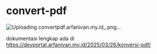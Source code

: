 # convert-pdf
![Uploading convertpdf.arfanivan.my.id_.png…]()

dokumentasi lengkap ada di 
https://devportal.arfanivan.my.id/2025/03/26/konversi-pdf/
